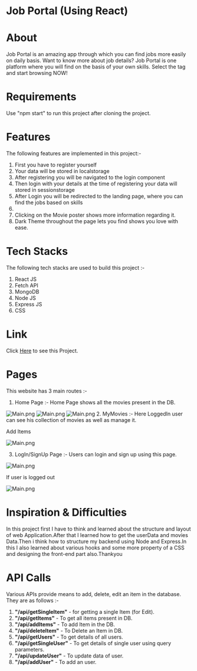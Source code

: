 # <h1>Job Portal (Using React)</h1>

# About

Job Portal is an amazing app through which you can find jobs more easily on daily basis. Want to know more about job details? Job Portal is one platform where you will find on the basis of your own skills. Select the tag and start browsing NOW!


# Requirements

Use "npm start" to run this project after cloning the project.

# Features

 The following features are implemented in this project:-
        <ol>
            <li>First you have to register yourself</li>
            <li>Your data will be stored in localstorage</li>
            <li>After registering you will be navigated to the login component</li>
            <li>Then login with your details at the time of registering your data will stored in sessionstorage</li>
            <li>After Login you will be redirected to the landing page, where you can find the jobs based on skills</li>
            <li></li>
            <li>Clicking on the Movie poster shows more information regarding it.</li>
            <li>Dark Theme throughout the page lets you find shows you love with ease.</li>
        </ol>
        
# Tech Stacks     

The following tech stacks are used to build this project :-
        <ol>
            <li>React JS</li>
            <li>Fetch API</li>
            <li>MongoDB</li>
            <li>Node JS</li>
            <li>Express JS</li>
            <li>CSS</li>
        </ol>
        
 # Link 

Click&nbsp;<a href="https://chic-cobbler-f59be8.netlify.app/">Here</a>&nbsp;to see this Project.
        
# Pages
This website has 3 main routes :-
1. Home Page :- Home Page shows all the movies present in the DB.

 <img src="https://i.imgur.com/gfU68bc.png" alt="Main.png">
 <img src="https://i.imgur.com/69oLFBY.png" alt="Main.png">
 <img src="https://i.imgur.com/XCSna2b.png" alt="Main.png">
2. MyMovies :- Here LoggedIn user can see his collection of movies as well as manage it.
 
 Add Items
 
  <img src="https://i.imgur.com/Gp7suGN.png" alt="Main.png">
 
3. LogIn/SignUp Page :- Users can login and sign up using this page.

 <img src="https://i.imgur.com/byJqceV.png" alt="Main.png">
 
 
 If user is logged out 
 
 <img src="https://i.imgur.com/Ni53cfO.png" alt="Main.png">
 
# Inspiration & Difficulties
In this project first I have to think and learned about the structure and layout of web Application.After that I learned how to get the userData and movies Data.Then i think how to structure my backend using Node and Express.In this I also learned about various hooks and some more property of a CSS and designing the front-end part also.Thankyou

# API Calls
Various APIs provide means to add, delete, edit an item in the database. They are as follows :-
<ol>
  <li><strong>"/api/getSingleItem"</strong> - for getting a single Item (for Edit).</li>
  <li><strong>"/api/getItems"</strong> - To get all items present in DB.</li>
  <li><strong>"/api/addItems"</strong> - To add Item in the DB.</li>
  <li><strong>"/api/deleteItem"</strong> - To Delete an Item in DB.</li> 
  <li><strong>"/api/getUsers"</strong> - To get details of all users.</li> 
  <li><strong>"/api/getSingleUser"</strong> - To get details of single user using query parameters.</li> 
  <li><strong>"/api/updateUser"</strong> - To update data of user.</li> 
  <li><strong>"/api/addUser"</strong> - To add an user.</li> 
</ol>


 
